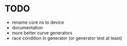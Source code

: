# TODO

* rename core ns to device
* documentation
* more better curve generators
* race condition in generator (or generator test at least)
